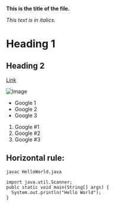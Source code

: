 **This is the title of the file.**


*This text is in italics.*

# Heading 1


## Heading 2


[Link](https://www.google.com/)


![Image](https://www.google.com/images/branding/googlelogo/2x/googlelogo_light_color_272x92dp.png)


* Google 1
* Google 2
* Google 3

1. Google #1
2. Google #2
3. Google #3

Horizontal rule:
---


`javac HelloWorld.java`

```
import java.util.Scanner;
publc static void main(String[] args) {
  System.out.println("Hello World");
}
```

